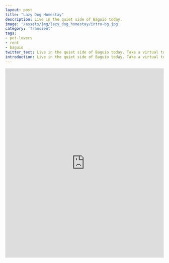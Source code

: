 ```yaml
---
layout: post
title: "Lazy Dog Homestay"
description: Live in the quiet side of Baguio today.
image: '/assets/img/lazy_dog_homestay/intro-bg.jpg'
category: 'Transient'
tags:
- pet-lovers
- rent
- baguio
twitter_text: Live in the quiet side of Baguio today. Take a virtual tour now.
introduction: Live in the quiet side of Baguio today. Take a virtual tour now.
---
```

<iframe  style="width: 900px; height: 600px; border: none; max-width: 100%;" frameborder="0" allow="vr,gyroscope,accelerometer,fullscreen" scrolling="no" allowfullscreen="true" src="https://kuula.co/share/7Pgb2?fs=1&vr=1&thumbs=1&chromeless=1&logo=1"></iframe>
